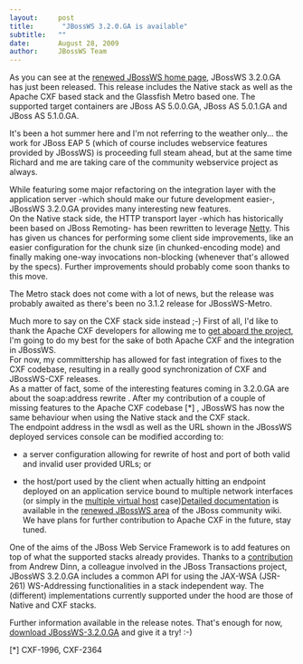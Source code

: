 ```yaml
---
layout:     post
title:       "JBossWS 3.2.0.GA is available"
subtitle:   ""
date:       August 28, 2009
author:     JBossWS Team
---
```



As you can see at the [renewed JBossWS home page](http://www.jboss.org/jbossws), JBossWS 3.2.0.GA has just been released. This release includes the Native stack as well as the Apache CXF based stack and the Glassfish Metro based one. The supported target containers are JBoss AS 5.0.0.GA, JBoss AS 5.0.1.GA and JBoss AS 5.1.0.GA.  

It&#39;s been a hot summer here and I&#39;m not referring to the weather only... the work for 
JBoss EAP 5
 (which of course includes webservice features provided by JBossWS) is proceeding full steam ahead, but at the same time Richard and me are taking care of the community webservice project as always.  

While featuring some major refactoring on the integration layer with the application server -which should make our future development easier-, JBossWS 3.2.0.GA provides many interesting new features.  
On the 
Native stack
 side, the HTTP transport layer -which has historically been based on JBoss Remoting- has been rewritten to leverage [Netty](http://jboss.org/netty/). This has given us chances for performing some client side improvements, like an easier configuration for the chunk size (in chunked-encoding mode) and finally making one-way invocations non-blocking (whenever that&#39;s allowed by the specs). Further improvements should probably come soon thanks to this move.  

The 
Metro stack
 does not come with a lot of news, but the release was probably awaited as there&#39;s been no 3.1.2 release for JBossWS-Metro.  

Much more to say on the 
CXF stack
 side instead ;-) First of all, I&#39;d like to thank the Apache CXF developers for allowing me to [get aboard the project](http://www.nabble.com/-VOTE--Alessio-Soldano-for-committer-td23930622.html#a24035810), I&#39;m going to do my best for the sake of both Apache CXF and the integration in JBossWS.  
For now, my committership has allowed for fast integration of fixes to the CXF codebase, resulting in a really good synchronization of CXF and JBossWS-CXF releases.  
As a matter of fact, some of the interesting features coming in 3.2.0.GA are about the 
soap:address rewrite
.  After my contribution of a couple of missing features to the Apache CXF codebase
 [*]
, JBossWS has now the same behaviour when using the Native stack and the CXF stack.  
The endpoint address in the wsdl as well as the URL shown in the JBossWS deployed services console can be modified according to:  

*   a server configuration allowing for rewrite of host and port of both valid and invalid user provided URLs;
or  

*   the host/port used by the client when actually hitting an endpoint deployed on an application service bound to multiple network interfaces (or simply in the [multiple virtual host](https://issues.redhat.com/jira/browse/JBWS-2227) case)[Detailed documentation](http://www.jboss.org/community/wiki/JBossWS-UserGuide#Address_rewrite) is available in the [renewed JBossWS area](http://www.jboss.org/community/wiki/JBossWS) of the JBoss community wiki.  
We have plans for further contribution to Apache CXF in the future, stay tuned.  

One of the aims of the JBoss Web Service Framework is to add features on top of what the supported stacks already provides. Thanks to a [contribution](https://issues.redhat.com/jira/browse/JBWS-2106) from Andrew Dinn, a colleague involved in the JBoss Transactions project, JBossWS 3.2.0.GA includes a common API for using the JAX-WSA (JSR-261) WS-Addressing functionalities in a stack independent way. The (different) implementations currently supported under the hood are those of Native and CXF stacks.  

Further information available in the release notes. That&#39;s enough for now, [download JBossWS-3.2.0.GA](http://jboss.org/jbossws/downloads/) and give it a try! :-)  


[*] CXF-1996, CXF-2364





